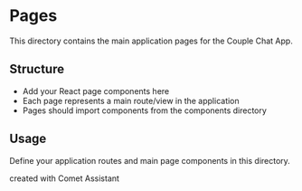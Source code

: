 # Pages

This directory contains the main application pages for the Couple Chat App.

## Structure

- Add your React page components here
- Each page represents a main route/view in the application
- Pages should import components from the components directory

## Usage

Define your application routes and main page components in this directory.

created with Comet Assistant
